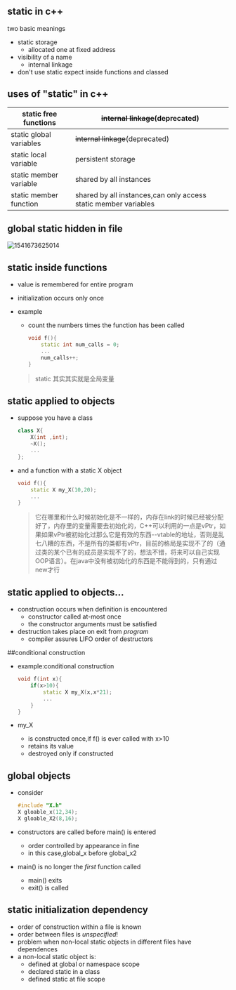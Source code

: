 ## static in c++

two basic meanings

- static storage
  - allocated one at fixed address
- visibility of a name
  - internal linkage
- don't use static expect inside functions and classed

## uses of "static" in c++

| static free functions   | ~~internal linkage~~(deprecated)                             |
| ----------------------- | ------------------------------------------------------------ |
| static global variables | ~~internal linkage~~(deprecated)                             |
| static local variable   | persistent storage                                           |
| static member variable  | shared by all instances                                      |
| static member function  | shared by all instances,can only access static member variables |

## global static hidden in file

![1541673625014](https://github.com/shanejix/Cplusplus-best-practices/blob/master/images/28.png)

## static inside functions

- value is remembered for entire program
- initialization occurs only once

- example

  - count the numbers times the function has been called

    ```cpp
    void f(){
        static int num_calls = 0;
        ...
        num_calls++;
    }
    ```


  > static 其实其实就是全局变量

## static applied to objects

- suppose you have a class

  ```cpp
  class X{
      X(int ,int);
      ~X();
      ...
  };
  ```

- and a function with a static X object

  ```cpp
  void f(){
      static X my_X(10,20);
      ...
  }
  ```

  > 它在哪里和什么时候初始化是不一样的，内存在link的时候已经被分配好了，内存里的变量需要去初始化的，C++可以利用的一点是vPtr，如果如果vPtr被初始化过那么它是有效的东西--vtable的地址，否则是乱七八糟的东西，不是所有的类都有vPtr，目前的格局是实现不了的（通过类的某个已有的成员是实现不了的，想法不错，将来可以自己实现OOP语言）。在java中没有被初始化的东西是不能得到的，只有通过new才行

## static applied to objects...

- construction occurs when definition is encountered
  - constructor called at-most once
  - the constructor arguments must be satisfied
- destruction takes place on exit from *program* 
  - compiler assures LIFO order of destructors

##conditional construction

- example:conditional construction

  ```cpp
  void f(int x){
      if(x>10){
          static X my_X(x,x*21);
          ...
      }
  }
  ```


- my_X
  - is constructed once,if f() is ever called with x>10
  - retains its value
  - destroyed only if constructed

## global objects

- consider

  ```cpp
  #include "X.h"
  X gloable_x(12,34);
  X gloable_X2(8,16);
  ```

- constructors are called before main() is entered
  - order controlled by appearance in fine
  - in this case,global_x before global_x2
- main() is no longer the *first* function called
  - main() exits
  - exit() is called

## static initialization dependency

- order of construction within a file is known
- order between files is *unspecified*!
- problem when non-local static objects in different files have dependences
- a non-local static object is:
  - defined at global or namespace scope
  - declared static in a class
  - defined static at file scope